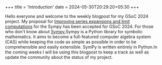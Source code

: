+++
title = 'Introduction'
date = 2024-05-30T20:29:20+05:30
+++

Hello everyone and welcome to the weekly blogpost for my GSoC 2024 project. My proposal for [Improving series expansions and limit computations](https://summerofcode.withgoogle.com/programs/2024/projects/bn7U0YD4) for the Sympy has been accepted for GSoC 2024. For those who don't know about [Sympy](sympy.org),Sympy is a Python library for symbolic mathematics. It aims to become a full-featured computer algebra system (CAS) while keeping the code as simple as possible in order to be comprehensible and easily extensible. SymPy is written entirely in Python.In the coming weeks I will be using this blogpost to keep a track as well as update the community about the status of my project.



